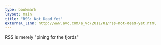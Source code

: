 ```yaml
---
type: bookmark
layout: main
title: "RSS: Not Dead Yet"
external_link: http://www.avc.com/a_vc/2011/01/rss-not-dead-yet.html
---
```

RSS is merely "pining for the fjords"
